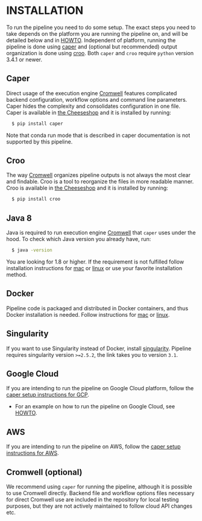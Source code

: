 # INSTALLATION

To run the pipeline you need to do some setup. The exact steps you need to take depends on the platform you are running the pipeline on, and will be detailed below and in [HOWTO](howto.md). Independent of platform, running the pipeline is done using [caper](https://github.com/ENCODE-DCC/caper) and (optional but recommended) output organization is done using [croo](https://github.com/ENCODE-DCC/croo). Both `caper` and `croo` require `python` version 3.4.1 or newer.

## Caper

Direct usage of the execution engine [Cromwell](https://software.broadinstitute.org/wdl/documentation/execution) features complicated backend configuration, workflow options and command line parameters. Caper hides the complexity and consolidates configuration in one file. Caper is available in [the Cheeseshop](https://pypi.org/project/caper/) and it is installed by running:

```bash
  $ pip install caper
```

Note that conda run mode that is described in caper documentation is not supported by this pipeline.

## Croo

The way [Cromwell](https://software.broadinstitute.org/wdl/documentation/execution) organizes pipeline outputs is not always the most clear and findable. Croo is a tool to reorganize the files in more readable manner. Croo is available in [the Cheeseshop](https://pypi.org/project/croo/) and it is installed by running:

```bash
  $ pip install croo
```

## Java 8

Java is required to run execution engine [Cromwell](https://software.broadinstitute.org/wdl/documentation/execution) that `caper` uses under the hood.
To check which Java version you already have, run:
```bash
  $ java -version
```
You are looking for 1.8 or higher. If the requirement is not fulfilled follow installation instructions for [mac](https://java.com/en/download/help/mac_install.xml) or
[linux](http://openjdk.java.net/install/) or use your favorite installation method.

## Docker

Pipeline code is packaged and distributed in Docker containers, and thus Docker installation is needed.
Follow instructions for [mac](https://docs.docker.com/docker-for-mac/install/) or [linux](https://docs.docker.com/install/linux/docker-ce/ubuntu/#upgrade-docker-after-using-the-convenience-script).

## Singularity

If you want to use Singularity instead of Docker, install [singularity](https://www.sylabs.io/guides/3.1/user-guide/installation.html). Pipeline requires singularity version `>=2.5.2`, the link takes you to version `3.1`.

## Google Cloud

If you are intending to run the pipeline on Google Cloud platform, follow the [caper setup instructions for GCP](https://github.com/ENCODE-DCC/caper/blob/master/docs/conf_gcp.md).
* For an example on how to run the pipeline on Google Cloud, see [HOWTO](howto.md#google-cloud).

## AWS

If you are intending to run the pipeline on AWS, follow the [caper setup instructions for AWS](https://github.com/ENCODE-DCC/caper/blob/master/docs/conf_aws.md).

## Cromwell (optional)

We recommend using `caper` for running the pipeline, although it is possible to use Cromwell directly. Backend file and workflow options files necessary for direct Cromwell use are included in the repository for local testing purposes, but they are not actively maintained to follow cloud API changes etc.
